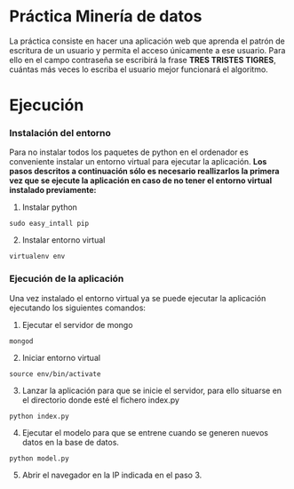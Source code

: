 # Práctica Minería de datos
La práctica consiste en hacer una aplicación web que aprenda el patrón de escritura de un usuario y permita el acceso únicamente a ese usuario.
Para ello en el campo contraseña se escribirá la frase **TRES TRISTES TIGRES**, cuántas más veces lo escriba el usuario mejor funcionará el algoritmo.

# Ejecución


### Instalación del entorno
Para no instalar todos los paquetes de python en el ordenador es conveniente instalar un entorno virtual para ejecutar la aplicación. **Los pasos descritos a continuación sólo es necesario reallizarlos la primera vez que se ejecute la aplicación en caso de no tener el entorno virtual instalado previamente:**

1. Instalar python

```
sudo easy_intall pip
```

2. Instalar entorno virtual

```
virtualenv env
```



### Ejecución de la aplicación
Una vez instalado el entorno virtual ya se puede ejecutar la aplicación ejecutando los siguientes comandos:

1. Ejecutar el servidor de mongo

```
mongod
```

2. Iniciar entorno virtual

```
source env/bin/activate
```

3. Lanzar la aplicación para que se inicie el servidor, para ello situarse en el directorio donde esté el fichero index.py

```
python index.py
```

4. Ejecutar el modelo para que se entrene cuando se generen nuevos datos en la base de datos.

```
python model.py
```

5. Abrir el navegador en la IP indicada en el paso 3.
